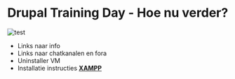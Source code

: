 # Drupal Training Day - Hoe nu verder?

![test](http://drupaltrainingday.nl/sites/all/themes/trainingday/css/images/DTD2015-seal-golden-100x100.png)

* Links naar info
* Links naar chatkanalen en fora
* Uninstaller VM
* Installatie instructies [**XAMPP**](https://www.apachefriends.org/index.html)






